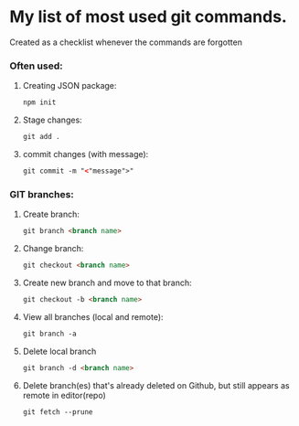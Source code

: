 # My list of most used git commands. 
Created as a checklist whenever the commands are forgotten 

### Often used:
<ol>
  <li>Creating JSON package:</li>

   ```HTML
  npm init
  ```

  <li>Stage changes:</li>
  
  ```HTML
  git add . 
  ```
  
  <li>commit changes (with message):</li>

  ```HTML
  git commit -m "<"message">"
  ```
</ol>


### GIT branches:
<ol>
  <li>Create branch:</li>

   ```HTML
  git branch <branch name>
  ```

  <li>Change branch:</li>

   ```HTML
  git checkout <branch name>
  ```

  <li>Create new branch and move to that branch:</li>

   ```HTML
  git checkout -b <branch name>
  ```

  <li>View all branches (local and remote):</li>

   ```HTML
  git branch -a
  ```

  <li>Delete local branch</li>
  
  ```HTML
  git branch -d <branch name> 
  ```
  
  <li>Delete branch(es) that's already deleted on Github, but still appears as remote in editor(repo)</li>

  ```HTML
  git fetch --prune
  ```
</ol>
